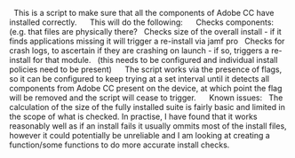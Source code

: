   This is a script to make sure that all the components of Adobe CC have installed correctly. 
  
  This will do the following:
  
  Checks components: (e.g. that files are physically there?
  Checks size of the overall install - if it finds applications missing it will trigger a re-install via jamf pro
  Checks for crash logs, to ascertain if they are crashing on launch -  if so, triggers a re-install for that module.
  (this needs to be configured and individual install policies need to be present) 
  
  The script works via the presence of flags, so it can be configured to keep trying at a set interval until it detects all components from Adobe CC present on the device, at which point the flag will be removed and the script will cease to trigger.
  
  Known issues:
  The calculation of the size of the fully installed suite is fairly basic and limited in the scope of what is checked. In practise, I have found that it works reasonably well as if an install fails it usually ommits most of the install files, however it could potentially be unreliable and I am looking at creating a function/some functions to do more accurate install checks.
